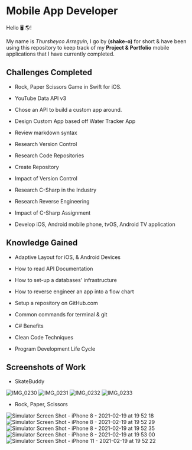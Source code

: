 # Mobile App Developer


Hello 🖥 🌎!

My name is _Thursheyco Arreguin_, I go by **(shake-o)** for short & have been using this repository to keep track of my **Project & Portfolio** mobile applications that I have currently completed.


## Challenges Completed
- Rock, Paper Scissors Game in Swift for iOS.

- YouTube Data API v3

- Chose an API to build a custom app around.

- Design Custom App based off Water Tracker App

- Review markdown syntax

- Research Version Control

- Research Code Repositories

- Create Repository

- Impact of Version Control

- Research C-Sharp in the Industry

- Research Reverse Engineering

- Impact of C-Sharp Assignment

- Develop iOS, Android mobile phone, tvOS, Android TV application


## Knowledge Gained
- Adaptive Layout for iOS, & Android Devices

- How to read API Documentation

- How to set-up a databases' infrastructure

- How to reverse engineer an app into a flow chart

- Setup a repository on GitHub.com

- Common commands for terminal & git

- C# Benefits

- Clean Code Techniques

- Program Development Life Cycle

## Screenshots of Work

- SkateBuddy

![IMG_0230](https://user-images.githubusercontent.com/40646431/108576091-4aeea680-72ea-11eb-91ca-9ccf73a18c49.PNG)
![IMG_0231](https://user-images.githubusercontent.com/40646431/108576092-4b873d00-72ea-11eb-9eb0-65b51e93aac9.PNG)
![IMG_0232](https://user-images.githubusercontent.com/40646431/108576094-4c1fd380-72ea-11eb-9140-f146e4589882.PNG)
![IMG_0233](https://user-images.githubusercontent.com/40646431/108576096-4d510080-72ea-11eb-8568-08166892ba35.PNG)

- Rock, Paper, Scissors


![Simulator Screen Shot - iPhone 8 - 2021-02-19 at 19 52 18](https://user-images.githubusercontent.com/40646431/108576683-85594300-72ec-11eb-8471-80d47d821e6d.png)
![Simulator Screen Shot - iPhone 8 - 2021-02-19 at 19 52 29](https://user-images.githubusercontent.com/40646431/108576685-85594300-72ec-11eb-8c28-67a20c79b7a6.png)
![Simulator Screen Shot - iPhone 8 - 2021-02-19 at 19 52 35](https://user-images.githubusercontent.com/40646431/108576686-85f1d980-72ec-11eb-9d1f-d5200d63101f.png)
![Simulator Screen Shot - iPhone 8 - 2021-02-19 at 19 53 00](https://user-images.githubusercontent.com/40646431/108576688-85f1d980-72ec-11eb-8666-66b05918fb2d.png)
![Simulator Screen Shot - iPhone 11 - 2021-02-19 at 19 52 22](https://user-images.githubusercontent.com/40646431/108576689-868a7000-72ec-11eb-926e-3814701143cd.png)
